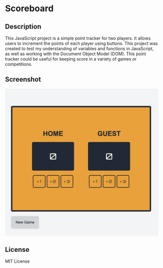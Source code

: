 # Scoreboard

## Description
This JavaScript project is a simple point tracker for two players. It allows users to increment the points of each player using buttons. This project was created to test my understanding of variables and functions in JavaScript, as well as working with the Document Object Model (DOM). This point tracker could be useful for keeping score in a variety of games or competitions.

## Screenshot
![Scoreboard](./scoreboard.jpg)

## License
MIT License
